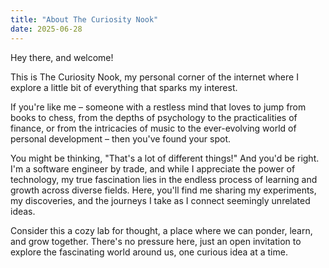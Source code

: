 ```yaml
---
title: "About The Curiosity Nook"
date: 2025-06-28
---
```

Hey there, and welcome!

This is The Curiosity Nook, my personal corner of the internet where I explore a little bit of everything that sparks my interest.

If you're like me – someone with a restless mind that loves to jump from books to chess, from the depths of psychology to the practicalities of finance, or from the intricacies of music to the ever-evolving world of personal development – then you've found your spot.

You might be thinking, "That's a lot of different things!" And you'd be right. I'm a software engineer by trade, and while I appreciate the power of technology, my true fascination lies in the endless process of learning and growth across diverse fields. Here, you'll find me sharing my experiments, my discoveries, and the journeys I take as I connect seemingly unrelated ideas.

Consider this a cozy lab for thought, a place where we can ponder, learn, and grow together. There's no pressure here, just an open invitation to explore the fascinating world around us, one curious idea at a time.
